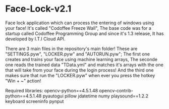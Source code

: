 # Face-Lock-v2.1
Face lock application which can process the entering of windows using your face! It's called "Codoffee Freeze Wall", The base code was for a startup called Codoffee Programming Group and since it's 1.3 release, It has developed by I.T.I Cloud API.

  There are 3 main files in the repository's main folder! These are "SETTINGS.pyw", "LOCKER.pyw" and "AUTORUN.pyw"; The first one creates and trains your face using machine learning arrays, The seconde one reads the trained data "TData.yml" and matches it's arrays with the one that will take from your face during the login process! And the third one makes sure that run the "LOCKER.pyw" when ever you press the hotkey "Win + ~" action!
  
  Required libraries:
    opencv-python==4.5.1.48
    opencv-contrib-python==4.5.1.48
    pyautogui
    pillow
    jdatetime
    numy
    playsound==1.2.2
    keyboard
    screeninfo
    pynput
